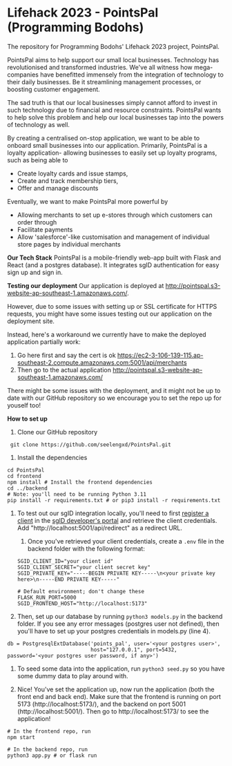 # Lifehack 2023 - PointsPal (Programming Bodohs)
The repository for Programming Bodohs' Lifehack 2023 project, PointsPal.

[](/frontend/src/assets/PointsPalLogo.svg)

PointsPal aims to help support our small local businesses. Technology has revolutionised and transformed industries. We've all witness how mega-companies have benefitted immensely from the integration of technology to their daily businesses. Be it streamlining management processes, or boosting customer engagement.

The sad truth is that our local businesses simply cannot afford to invest in such technology due to financial and resource constraints. PointsPal wants to help solve this problem and help our local businesses tap into the powers of technology as well.

By creating a centralised on-stop application, we want to be able to onboard small businesses into our application. Primarily, PointsPal is a loyalty application- allowing businesses to easily set up loyalty programs, such as being able to

* Create loyalty cards and issue stamps,
* Create and track membership tiers,
* Offer and manage discounts

Eventually, we want to make PointsPal more powerful by
* Allowing merchants to set up e-stores through which customers can order through
* Facilitate payments
* Allow 'salesforce'-like customisation and management of individual store pages by individual merchants

**Our Tech Stack**
PointsPal is a mobile-friendly web-app built with Flask and React (and a postgres database). It integrates sgID authentication for easy sign up and sign in.

**Testing our deployment**
Our application is deployed at http://pointspal.s3-website-ap-southeast-1.amazonaws.com/.

However, due to some issues with setting up or SSL certificate for HTTPS requests, you might have some issues testing out our application on the deployment site.

Instead, here's a workaround we currently have to make the deployed application partially work:
1. Go here first and say the cert is ok https://ec2-3-106-139-115.ap-southeast-2.compute.amazonaws.com:5001/api/merchants
2. Then go to the actual application http://pointspal.s3-website-ap-southeast-1.amazonaws.com/

There might be some issues with the deployment, and it might not be up to date with our GitHub repository so we encourage you to set the repo up for youself too!

**How to set up**
1. Clone our GitHub repository
```
 git clone https://github.com/seelengxd/PointsPal.git
 ```

1. Install the dependencies
```
cd PointsPal
cd frontend
npm install # Install the frontend dependencies
cd ../backend
# Note: you'll need to be running Python 3.11
pip install -r requirements.txt # or pip3 install -r requirements.txt
```

1. To test out our sgID integration locally, you'll need to first [register a client](https://docs.id.gov.sg/introduction/getting-started/register-your-application#step-2-register-a-new-client) in the [sgID developer's portal](https://developer.id.gov.sg/dashboard) and retrieve the client credentials. Add "http://localhost:5001/api/redirect" as a redirect URL.

    1. Once you've retrieved your client credentials, create a `.env` file in the backend folder with the following format:
    ```
    SGID_CLIENT_ID="your client id"
    SGID_CLIENT_SECRET="your client secret key"
    SGID_PRIVATE_KEY="-----BEGIN PRIVATE KEY-----\n<your private key here>\n-----END PRIVATE KEY-----"

    # Default environment; don't change these
    FLASK_RUN_PORT=5000
    SGID_FRONTEND_HOST="http://localhost:5173"
    ```

1. Then, set up our database by running `python3 models.py` in the backend folder. If you see any error messages (postgres user not defined), then you'll have to set up your postgres credentials in models.py (line 4).

```
db = PostgresqlExtDatabase('points_pal', user='<your postgres user>',
                           host="127.0.0.1", port=5432, password='<your postgres user password, if any>')
```

1. To seed some data into the application, run `python3 seed.py` so you have some dummy data to play around with.

1. Nice! You've set the application up, now run the application (both the front end and back end). Make sure that the frontend is running on port 5173 (http://localhost:5173/), and the backend on port 5001 (http://localhost:5001/). Then go to http://localhost:5173/ to see the application!

```
# In the frontend repo, run
npm start
```

```
# In the backend repo, run
python3 app.py # or flask run
```